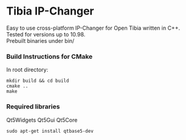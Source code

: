 # Tibia IP-Changer

Easy to use cross-platform IP-Changer for Open Tibia written in C++. Tested for versions up to 10.98.<br />
Prebuilt binaries under bin/

### Build Instructions for CMake
In root directory:
```
mkdir build && cd build
cmake ..
make
```

### Required libraries
Qt5Widgets
Qt5Gui
Qt5Core

```
sudo apt-get install qtbase5-dev
```
